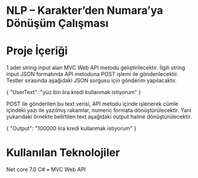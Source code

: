 # NLP – Karakter’den Numara’ya Dönüşüm Çalışması


# Proje İçeriği

1 adet string input alan MVC Web API metodu
geliştirilecektir. İlgili string input JSON formatında API
metoduna POST işlemi ile gönderilecektir. Testler
sırasında aşağıdaki JSON sorgusu için gönderim
yapılacaktır.

{ "UserText": "yüz bin lira kredi kullanmak istiyorum" }

POST ile gönderilen bu text verisi, API metodu içinde
işlenerek cümle içindeki yazı ile yazılmış rakamlar,
numeric formata dönüştürülecektir. Yani yukarıdaki
örnekte belirtilen text aşağıdaki output haline
dönüştürülecektir.

{ "Output": "100000 lira kredi kullanmak istiyorum" }
# Kullanılan Teknolojiler

Net core 7.0
C# • MVC Web API

